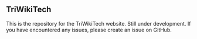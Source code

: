 ## TriWikiTech

This is the repository for the TriWikiTech website. Still under development. If you have encountered any issues, please create an issue on GitHub.
